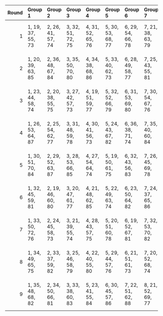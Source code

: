 |   Round | Group 1           | Group 2           | Group 3           | Group 4           | Group 5           | Group 6           | Group 7           | Group 8           | Group 9            | Group 10           | Group 11           | Group 12           | Group 13           | Group 14           | Group 15           | Group 16           | Group 17       | Group 18       |
|--------:|:------------------|:------------------|:------------------|:------------------|:------------------|:------------------|:------------------|:------------------|:-------------------|:-------------------|:-------------------|:-------------------|:-------------------|:-------------------|:-------------------|:-------------------|:---------------|:---------------|
|       1 | 1, 19, 37, 55, 73 | 2, 26, 41, 57, 74 | 3, 32, 51, 72, 75 | 4, 31, 52, 65, 76 | 5, 30, 53, 68, 77 | 6, 29, 54, 66, 78 | 7, 21, 38, 63, 79 | 8, 20, 45, 56, 80 | 9, 28, 47, 71, 81  | 10, 36, 42, 61, 82 | 11, 35, 44, 64, 83 | 12, 34, 46, 62, 84 | 13, 33, 48, 70, 86 | 14, 22, 43, 58, 85 | 16, 24, 40, 69, 87 | 18, 25, 39, 60, 88 | 15, 27, 50, 59 | 17, 23, 49, 67 |
|       2 | 1, 20, 39, 63, 85 | 2, 36, 48, 67, 84 | 3, 35, 50, 70, 80 | 4, 34, 38, 68, 86 | 5, 33, 40, 62, 73 | 6, 28, 49, 58, 77 | 7, 25, 43, 55, 81 | 8, 32, 47, 57, 87 | 9, 24, 51, 64, 79  | 10, 23, 52, 71, 78 | 11, 22, 53, 60, 76 | 12, 21, 54, 72, 88 | 14, 26, 37, 56, 75 | 15, 19, 42, 65, 83 | 16, 30, 46, 61, 74 | 18, 31, 45, 66, 82 | 13, 27, 44, 69 | 17, 29, 41, 59 |
|       3 | 1, 23, 44, 58, 74 | 2, 20, 38, 55, 75 | 3, 27, 42, 57, 73 | 4, 19, 51, 59, 77 | 5, 32, 52, 66, 79 | 6, 31, 53, 69, 80 | 7, 30, 54, 67, 76 | 8, 22, 39, 64, 78 | 9, 21, 46, 56, 82  | 10, 29, 48, 72, 81 | 12, 35, 45, 65, 87 | 13, 34, 47, 63, 83 | 14, 33, 49, 71, 88 | 16, 25, 41, 70, 85 | 17, 24, 50, 68, 84 | 18, 26, 40, 61, 86 | 11, 36, 43, 62 | 15, 28, 37, 60 |
|       4 | 1, 26, 53, 64, 87 | 2, 25, 54, 62, 77 | 3, 31, 48, 59, 78 | 4, 30, 41, 56, 73 | 5, 24, 43, 67, 82 | 6, 36, 38, 71, 74 | 7, 35, 40, 60, 84 | 8, 34, 42, 72, 85 | 9, 33, 44, 66, 80  | 10, 32, 39, 58, 86 | 11, 29, 47, 55, 79 | 12, 22, 37, 57, 81 | 14, 27, 52, 61, 83 | 15, 23, 46, 69, 75 | 16, 20, 50, 65, 88 | 18, 21, 49, 70, 76 | 13, 28, 51, 68 | 17, 19, 45, 63 |
|       5 | 1, 30, 51, 70, 84 | 2, 29, 52, 63, 87 | 3, 28, 53, 66, 85 | 4, 27, 54, 64, 74 | 5, 19, 50, 61, 75 | 6, 32, 43, 56, 83 | 7, 26, 45, 69, 78 | 8, 36, 40, 59, 88 | 9, 35, 42, 62, 86  | 10, 34, 44, 60, 73 | 11, 33, 46, 68, 81 | 12, 20, 41, 58, 82 | 15, 25, 48, 71, 76 | 16, 22, 38, 67, 77 | 17, 21, 47, 65, 80 | 18, 23, 37, 72, 79 | 13, 31, 49, 55 | 14, 24, 39, 57 |
|       6 | 1, 32, 45, 59, 81 | 2, 19, 46, 60, 80 | 3, 20, 47, 61, 77 | 4, 21, 48, 62, 85 | 5, 22, 49, 63, 74 | 6, 23, 50, 64, 82 | 7, 24, 37, 65, 86 | 8, 25, 38, 66, 73 | 9, 26, 39, 67, 83  | 10, 27, 40, 68, 76 | 11, 28, 41, 69, 88 | 13, 30, 43, 71, 79 | 14, 31, 44, 72, 84 | 15, 33, 51, 55, 87 | 17, 35, 53, 57, 78 | 18, 36, 54, 58, 75 | 12, 29, 42, 70 | 16, 34, 52, 56 |
|       7 | 1, 33, 50, 72, 76 | 2, 24, 45, 58, 73 | 3, 21, 39, 55, 74 | 4, 28, 43, 57, 75 | 5, 20, 51, 60, 78 | 6, 19, 52, 67, 81 | 7, 32, 53, 70, 82 | 8, 31, 54, 68, 79 | 9, 23, 40, 65, 77  | 10, 22, 47, 56, 84 | 11, 30, 49, 59, 80 | 12, 36, 44, 63, 86 | 13, 35, 46, 66, 88 | 15, 29, 38, 61, 85 | 17, 25, 37, 69, 83 | 18, 27, 41, 62, 87 | 14, 34, 48, 64 | 16, 26, 42, 71 |
|       8 | 1, 34, 49, 65, 75 | 2, 33, 37, 59, 82 | 3, 25, 46, 58, 79 | 4, 22, 40, 55, 80 | 5, 29, 44, 57, 76 | 6, 21, 51, 61, 73 | 7, 20, 52, 68, 74 | 8, 19, 53, 71, 86 | 9, 32, 54, 69, 85  | 10, 24, 41, 66, 83 | 11, 23, 48, 56, 87 | 12, 31, 50, 60, 77 | 15, 30, 39, 62, 81 | 16, 27, 43, 72, 78 | 17, 26, 38, 70, 88 | 18, 28, 42, 63, 84 | 13, 36, 45, 64 | 14, 35, 47, 67 |
|       9 | 1, 35, 48, 68, 82 | 2, 34, 50, 66, 81 | 3, 33, 38, 60, 83 | 5, 23, 41, 55, 84 | 6, 30, 45, 57, 86 | 7, 22, 51, 62, 88 | 8, 21, 52, 69, 77 | 9, 20, 53, 72, 73 | 10, 19, 54, 70, 87 | 11, 25, 42, 67, 74 | 12, 24, 49, 56, 85 | 13, 32, 37, 61, 76 | 14, 36, 46, 65, 78 | 16, 28, 44, 59, 79 | 17, 27, 39, 71, 75 | 18, 29, 43, 64, 80 | 4, 26, 47, 58  | 15, 31, 40, 63 |